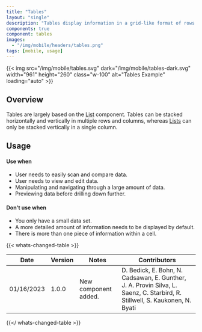 ```yaml
---
title: "Tables"
layout: "single"
description: "Tables display information in a grid-like format of rows and columns."
components: true
component: tables
images:
  - "/img/mobile/headers/tables.png"
tags: [mobile, usage]
---
```


{{< img src="/img/mobile/tables.svg" dark="/img/mobile/tables-dark.svg" width="961" height="260" class="w-100" alt="Tables Example" loading="auto" >}}

## Overview

Tables are largely based on the [List](/components/mobile/lists/) component. Tables can be stacked horizontally and vertically in multiple rows and columns, whereas [Lists](/components/mobile/lists/) can only be stacked vertically in a single column.

## Usage

#### Use when

- User needs to easily scan and compare data.
- User needs to view and edit data.
- Manipulating and navigating through a large amount of data.
- Previewing data before drilling down further.

#### Don't use when

- You only have a small data set.
- A more detailed amount of information needs to be displayed by default.
- There is more than one piece of information within a cell.

{{< whats-changed-table >}}

| Date       | Version | Notes                | Contributors                                                                                                                |
| ---------- | ------- | -------------------- | --------------------------------------------------------------------------------------------------------------------------- |
| 01/16/2023 | 1.0.0   | New component added. | D. Bedick, E. Bohn, N. Cadsawan, E. Gunther, J. A. Provin Silva, L. Saenz, C. Starbird, R. Stillwell, S. Kaukonen, N. Byati |

{{</ whats-changed-table >}}
